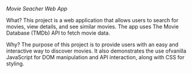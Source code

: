 *Movie Seacher Web App*

What?
This project is a web application that allows users to search for movies, view details, 
and see similar movies. The app uses The Movie Database (TMDb) API to fetch movie data.


Why?
The purpose of this project is to provide users with an easy and interactive way to discover movies. 
It also demonstrates the use ofvanilla JavaScript for DOM manipulation and API interaction, along with CSS for styling.
